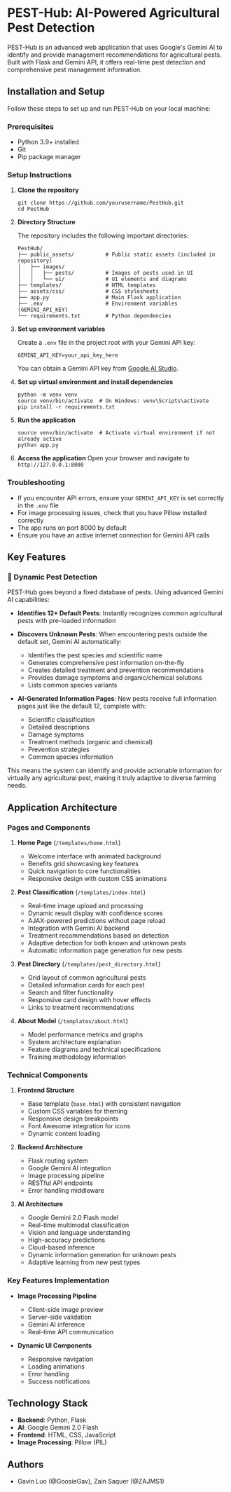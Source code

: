 # PEST-Hub: AI-Powered Agricultural Pest Detection

PEST-Hub is an advanced web application that uses Google's Gemini AI to identify and provide management recommendations for agricultural pests. Built with Flask and Gemini API, it offers real-time pest detection and comprehensive pest management information.

## Installation and Setup

Follow these steps to set up and run PEST-Hub on your local machine:

### Prerequisites
- Python 3.9+ installed
- Git
- Pip package manager

### Setup Instructions

1. **Clone the repository**
   ```
   git clone https://github.com/yourusername/PestHub.git
   cd PestHub
   ```

2. **Directory Structure**
   
   The repository includes the following important directories:
   
   ```
   PestHub/
   ├── public_assets/          # Public static assets (included in repository)
   │   ├── images/
   │   │   ├── pests/          # Images of pests used in UI
   │   │   └── ui/             # UI elements and diagrams
   ├── templates/              # HTML templates
   ├── assets/css/             # CSS stylesheets
   ├── app.py                  # Main Flask application
   ├── .env                    # Environment variables (GEMINI_API_KEY)
   └── requirements.txt        # Python dependencies
   ```

3. **Set up environment variables**
   
   Create a `.env` file in the project root with your Gemini API key:
   ```
   GEMINI_API_KEY=your_api_key_here
   ```
   
   You can obtain a Gemini API key from [Google AI Studio](https://makersuite.google.com/app/apikey).

4. **Set up virtual environment and install dependencies**
   ```
   python -m venv venv
   source venv/bin/activate  # On Windows: venv\Scripts\activate
   pip install -r requirements.txt
   ```

5. **Run the application**
   ```
   source venv/bin/activate  # Activate virtual environment if not already active
   python app.py
   ```

6. **Access the application**
   Open your browser and navigate to `http://127.0.0.1:8000`

### Troubleshooting

- If you encounter API errors, ensure your `GEMINI_API_KEY` is set correctly in the `.env` file
- For image processing issues, check that you have Pillow installed correctly
- The app runs on port 8000 by default
- Ensure you have an active internet connection for Gemini API calls

## Key Features

### 🚀 Dynamic Pest Detection
PEST-Hub goes beyond a fixed database of pests. Using advanced Gemini AI capabilities:

- **Identifies 12+ Default Pests**: Instantly recognizes common agricultural pests with pre-loaded information
- **Discovers Unknown Pests**: When encountering pests outside the default set, Gemini AI automatically:
  - Identifies the pest species and scientific name
  - Generates comprehensive pest information on-the-fly
  - Creates detailed treatment and prevention recommendations
  - Provides damage symptoms and organic/chemical solutions
  - Lists common species variants

- **AI-Generated Information Pages**: New pests receive full information pages just like the default 12, complete with:
  - Scientific classification
  - Detailed descriptions
  - Damage symptoms
  - Treatment methods (organic and chemical)
  - Prevention strategies
  - Common species information

This means the system can identify and provide actionable information for virtually any agricultural pest, making it truly adaptive to diverse farming needs.

## Application Architecture

### Pages and Components

1. **Home Page** (`/templates/home.html`)
   - Welcome interface with animated background
   - Benefits grid showcasing key features
   - Quick navigation to core functionalities
   - Responsive design with custom CSS animations

2. **Pest Classification** (`/templates/index.html`)
   - Real-time image upload and processing
   - Dynamic result display with confidence scores
   - AJAX-powered predictions without page reload
   - Integration with Gemini AI backend
   - Treatment recommendations based on detection
   - Adaptive detection for both known and unknown pests
   - Automatic information page generation for new pests

3. **Pest Directory** (`/templates/pest_directory.html`)
   - Grid layout of common agricultural pests
   - Detailed information cards for each pest
   - Search and filter functionality
   - Responsive card design with hover effects
   - Links to treatment recommendations

4. **About Model** (`/templates/about.html`)
   - Model performance metrics and graphs
   - System architecture explanation
   - Feature diagrams and technical specifications
   - Training methodology information

### Technical Components

1. **Frontend Structure**
   - Base template (`base.html`) with consistent navigation
   - Custom CSS variables for theming
   - Responsive design breakpoints
   - Font Awesome integration for icons
   - Dynamic content loading

2. **Backend Architecture**
   - Flask routing system
   - Google Gemini AI integration
   - Image processing pipeline
   - RESTful API endpoints
   - Error handling middleware

3. **AI Architecture**
   - Google Gemini 2.0 Flash model
   - Real-time multimodal classification
   - Vision and language understanding
   - High-accuracy predictions
   - Cloud-based inference
   - Dynamic information generation for unknown pests
   - Adaptive learning from new pest types

### Key Features Implementation

- **Image Processing Pipeline**
  - Client-side image preview
  - Server-side validation
  - Gemini AI inference
  - Real-time API communication

- **Dynamic UI Components**
  - Responsive navigation
  - Loading animations
  - Error handling
  - Success notifications

## Technology Stack

- **Backend**: Python, Flask
- **AI**: Google Gemini 2.0 Flash
- **Frontend**: HTML, CSS, JavaScript
- **Image Processing**: Pillow (PIL)

## Authors

- Gavin Luo (@GoosieGav), Zain Saquer (@ZAJMS1)

